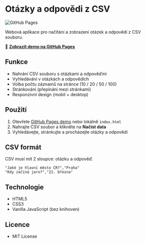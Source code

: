 # Otázky a odpovědi z CSV

![GitHub Pages](https://img.shields.io/badge/GitHub%20Pages-Online-brightgreen)

Webová aplikace pro načítání a zobrazení otázek a odpovědí z CSV souboru.

🔗 **[Zobrazit demo na GitHub Pages](https://krippsen.github.io/ZP/)**

## Funkce

- Nahrání CSV souboru s otázkami a odpověďmi
- Vyhledávání v otázkách a odpovědích
- Volba počtu záznamů na stránce (10 / 20 / 50 / 100)
- Stránkování (přepínání mezi stránkami)
- Responzivní design (mobil + desktop)

## Použití

1. Otevřete [GitHub Pages demo](https://krippsen.github.io/ZP/) nebo lokálně `index.html`
2. Nahrajte CSV soubor a klikněte na **Načíst data**
3. Vyhledávejte, stránkujte a procházejte otázky a odpovědi

## CSV formát

CSV musí mít 2 sloupce: otázku a odpověď.

```csv
"Jaké je hlavní město ČR?","Praha"
"Kdy začíná jaro?","21. března"
```
## Technologie
- HTML5
- CSS3
- Vanilla JavaScript (bez knihoven)
## Licence
- MIT License
